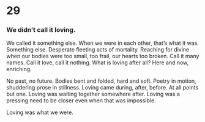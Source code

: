 # 29

### We didn’t call it loving.

We called it something else. When we were in each other, that’s what it was. Something else. Desperate fleeting acts of mortality. Reaching for divine when our bodies were too small, too frail, our hearts too broken. Call it many names. Call it love, call it nothing. What is loving after all? Here and now, enriching.

No past, no future. Bodies bent and folded, hard and soft. Poetry in motion, shuddering prose in stillness. Loving came during, after, before. At all points but one. Loving was waiting together somewhere after. Loving was a pressing need to be closer even when that was impossible. 

Loving was what we were. 

 